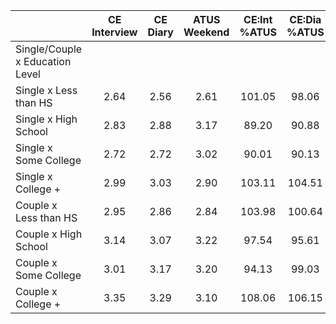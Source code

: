 
|                      | CE<br>Interview |  CE<br>Diary | ATUS<br>Weekend | CE:Int<br>%ATUS | CE:Dia<br>%ATUS |
| -------------------- | :----------: | :----------: | :----------: | :----------: | :----------: |
| Single/Couple x Education Level |              |              |              |              |              |
| Single x Less than HS |         2.64 |         2.56 |         2.61 |       101.05 |        98.06 |
| Single x High School |         2.83 |         2.88 |         3.17 |        89.20 |        90.88 |
| Single x Some College |         2.72 |         2.72 |         3.02 |        90.01 |        90.13 |
| Single x College +   |         2.99 |         3.03 |         2.90 |       103.11 |       104.51 |
| Couple x Less than HS |         2.95 |         2.86 |         2.84 |       103.98 |       100.64 |
| Couple x High School |         3.14 |         3.07 |         3.22 |        97.54 |        95.61 |
| Couple x Some College |         3.01 |         3.17 |         3.20 |        94.13 |        99.03 |
| Couple x College +   |         3.35 |         3.29 |         3.10 |       108.06 |       106.15 |

